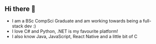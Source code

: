 ## Hi there 👋
- I am a BSc CompSci Graduate and am working towards being a full-stack dev :)
- I love C# and Python, .NET is my favourite platform!
- I also know Java, JavaScript, React Native and a little bit of C

<!--
**chase-kretch/chase-kretch** is a ✨ _special_ ✨ repository because its `README.md` (this file) appears on your GitHub profile.

Here are some ideas to get you started:

- 🔭 I’m currently working on ...
- 🌱 I’m currently learning ...
- 👯 I’m looking to collaborate on ...
- 🤔 I’m looking for help with ...
- 💬 Ask me about ...
- 📫 How to reach me: ...
- 😄 Pronouns: ...
- ⚡ Fun fact: ...
-->
